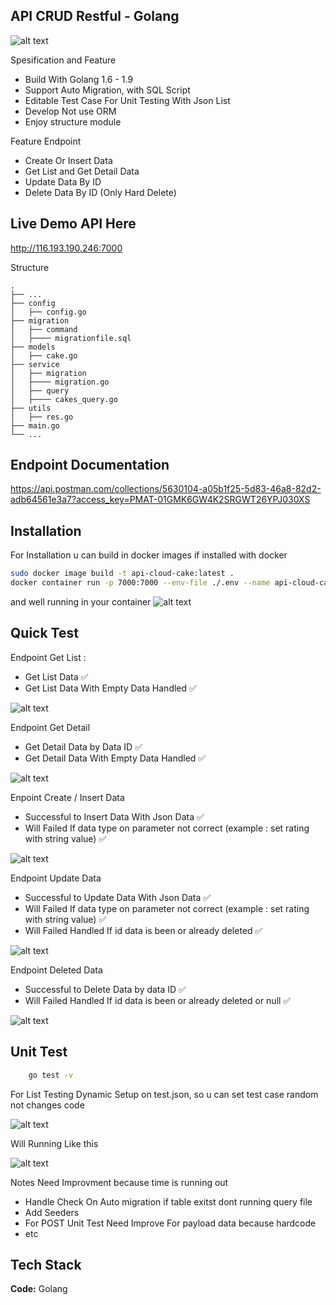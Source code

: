 
## API CRUD Restful - Golang
![alt text](https://raw.githubusercontent.com/nurchulis/api-restfull-go-cake-store/feature/crud/banner_resftull.png)


Spesification and Feature
- Build With Golang 1.6 - 1.9
- Support Auto Migration, with SQL Script
- Editable Test Case For Unit Testing With Json List
- Develop Not use ORM 
- Enjoy structure module

Feature Endpoint
- Create Or Insert Data
- Get List and Get Detail Data
- Update Data By ID
- Delete Data By ID (Only Hard Delete)


## Live Demo API Here
http://116.193.190.246:7000


Structure

    .
    ├── ...
    ├── config                    
    │   ├── config.go
    ├── migration
    │   ├── command
    │   ├──── migrationfile.sql  
    ├── models
    │   ├── cake.go
    ├── service
    │   ├── migration
    │   ├──── migration.go  
    │   ├── query
    │   ├──── cakes_query.go  
    ├── utils
    │   ├── res.go
    ├── main.go       
    └── ...
    
## Endpoint Documentation
https://api.postman.com/collections/5630104-a05b1f25-5d83-46a8-82d2-adb64561e3a7?access_key=PMAT-01GMK6GW4K2SRGWT26YPJ030XS




## Installation

For Installation u can build in docker images if installed with docker

```bash
sudo docker image build -t api-cloud-cake:latest .   
docker container run -p 7000:7000 --env-file ./.env --name api-cloud-cake api-cloud-cake
```
and well running in your container
![alt text](https://i.postimg.cc/m2WyG0jH/image.png)



## Quick Test

Endpoint Get List :
- Get List Data ✅
- Get List Data With Empty Data Handled ✅

![alt text](https://i.postimg.cc/nLpWcX1q/image.png)

Endpoint Get Detail
- Get Detail Data by Data ID ✅
- Get Detail Data With Empty Data Handled ✅

![alt text](https://i.postimg.cc/8PhQpgSQ/image.png)

Enpoint Create / Insert Data
- Successful to Insert Data With Json Data ✅
- Will Failed If data type on parameter not correct (example : set rating with string value) ✅

![alt text](https://i.postimg.cc/nhH5ns2B/image.png)

Endpoint Update Data 
- Successful to Update Data With Json Data ✅
- Will Failed If data type on parameter not correct (example : set rating with string value) ✅
- Will Failed Handled If id data is been or already deleted ✅

![alt text](https://i.postimg.cc/NjzxZLzg/image.png)

Endpoint Deleted Data 
- Successful to Delete Data by data ID ✅
- Will Failed Handled If id data is been or already deleted or null ✅

![alt text](https://i.postimg.cc/mD8k61mj/image.png)

## Unit Test

```bash
    go test -v
```
For List Testing Dynamic Setup on test.json, so u can set test case random not changes code

![alt text](https://i.postimg.cc/CMvHbp8B/image.png)

Will Running Like this

![alt text](https://i.postimg.cc/bJqmJNjd/image.png)


Notes Need Improvment
because time is running out
- Handle Check On Auto migration if table exitst dont running query file
- Add Seeders
- For POST Unit Test Need Improve For payload data because hardcode
- etc

## Tech Stack

**Code:** Golang

